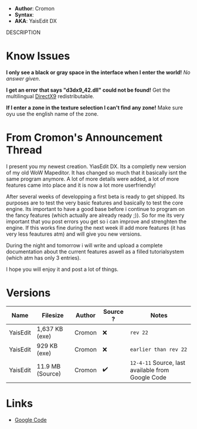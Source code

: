 - **Author**: Cromon
- **Syntax**:
- **AKA**: YaisEdit DX

DESCRIPTION

# Know Issues

**I only see a black or gray space in the interface when I enter the world!**
*No answer given*.

**I get an error that says "d3dx9_42.dll" could not be found!**
Get the multilingual [DirectX9](http://www.chip.de/downloads/DirectX_13002926.html) redistributable.

**If I enter a zone in the texture selection I can't find any zone!**
Make sure oyu use the english name of the zone.

# From Cromon's Announcement Thread

I present you my newest creation. YiasEdit DX. Its a completly new version of my old WoW Mapeditor. It has changed so much that it basically isnt the same program anymore. A lot of more details were added, a lot of more features came into place and it is now a lot more userfriendly!  
  
After several weeks of developping a first beta is ready to get shipped. Its purposes are to test the very basic features and basically to test the core engine. Its important to have a good base before i continue to program on the fancy features (which actually are already ready ;)). So for me its very important that you post errors you get so i can improve and strenghten the engine. If this works fine during the next week ill add more features (it has very less feautures atm) and will give you new versions.  
  
During the night and tomorrow i will write and upload a complete documentation about the current features aswell as a filled tutorialsystem (which atm has only 3 entries).  
  
I hope you will enjoy it and post a lot of things.

# Versions

| Name     | Filesize         | Author | Source ? | Notes                 |
| -------- | ---------------- | ------ | -------- | --------------------- |
| YaisEdit | 1,637 KB (exe)         | Cromon | ❌       | `rev 22`              |
| YaisEdit | 929 KB (exe)          | Cromon | ❌       | `earlier than rev 22` |
| YaisEdit | 11.9 MB (Source) | Cromon | ✔️       | `12-4-11` Source, last available from Google Code                      |

# Links

- [Google Code](https://code.google.com/archive/p/yiasdx/source)